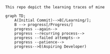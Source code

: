```This repo depict the learning traces of mine```

```mermaid
graph TD;
    A(Initial Commit)-->B[/Learning/];
    B --> progress[/Progress/]
    progress --again-->
    progress --recurring process-->
    progress --failed attempts-->
    progress --patience-->
    progress-->E(Aspiring Developer)
```
